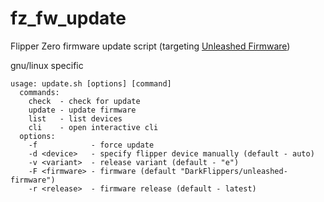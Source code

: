 # fz_fw_update

Flipper Zero firmware update script (targeting [Unleashed Firmware](https://github.com/DarkFlippers/unleashed-firmware))

gnu/linux specific

```
usage: update.sh [options] [command]
  commands:
    check  - check for update
    update - update firmware
    list   - list devices
    cli    - open interactive cli
  options:
    -f            - force update
    -d <device>   - specify flipper device manually (default - auto)
    -v <variant>  - release variant (default - "e")
    -F <firmware> - firmware (default "DarkFlippers/unleashed-firmware")
    -r <release>  - firmware release (default - latest)
```
